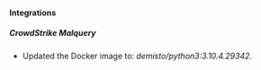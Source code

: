#### Integrations
##### CrowdStrike Malquery
- Updated the Docker image to: *demisto/python3:3.10.4.29342*.
